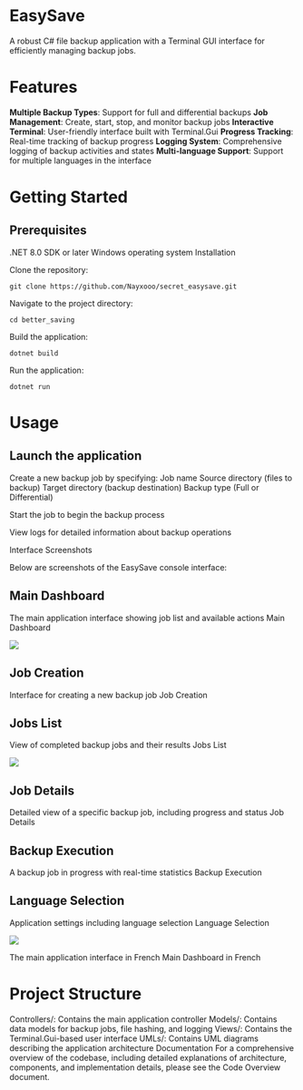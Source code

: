 # EasySave
A robust C# file backup application with a Terminal GUI interface for efficiently managing backup jobs.

# Features
**Multiple Backup Types**: Support for full and differential backups
**Job Management**: Create, start, stop, and monitor backup jobs
**Interactive Terminal**: User-friendly interface built with Terminal.Gui
**Progress Tracking**: Real-time tracking of backup progress
**Logging System**: Comprehensive logging of backup activities and states
**Multi-language Support**: Support for multiple languages in the interface

# Getting Started
## Prerequisites
.NET 8.0 SDK or later
Windows operating system
Installation

Clone the repository:

```
git clone https://github.com/Nayxooo/secret_easysave.git
```

Navigate to the project directory:

```
cd better_saving
```

Build the application:

```
dotnet build
```

Run the application:

```
dotnet run
```

# Usage

## Launch the application


Create a new backup job by specifying:
Job name
Source directory (files to backup)
Target directory (backup destination)
Backup type (Full or Differential)

Start the job to begin the backup process

View logs for detailed information about backup operations

Interface Screenshots

Below are screenshots of the EasySave console interface:

## Main Dashboard
The main application interface showing job list and available actions Main Dashboard

![](https://hdoc.romainmahieu.fr/uploads/fbb69e34-1445-47bd-9684-39dafb3bd9d4.png)

## Job Creation
Interface for creating a new backup job Job Creation

## Jobs List
View of completed backup jobs and their results Jobs List

![](https://hdoc.romainmahieu.fr/uploads/4e266104-817e-4237-9271-9a7a70907d6f.png)

## Job Details
Detailed view of a specific backup job, including progress and status Job Details

## Backup Execution
A backup job in progress with real-time statistics Backup Execution

## Language Selection
Application settings including language selection Language Selection

![](https://hdoc.romainmahieu.fr/uploads/b0a6a88d-7b7c-4191-90c0-86db119d7aef.png)

The main application interface in French Main Dashboard in French

# Project Structure
Controllers/: Contains the main application controller
Models/: Contains data models for backup jobs, file hashing, and logging
Views/: Contains the Terminal.Gui-based user interface
UMLs/: Contains UML diagrams describing the application architecture
Documentation
For a comprehensive overview of the codebase, including detailed explanations of architecture, components, and implementation details, please see the Code Overview document.
